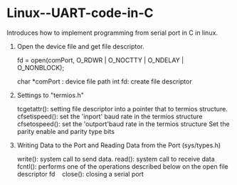 # Linux--UART-code-in-C
 Introduces how to implement programming from serial port in C in linux.
 
 1.  Open the device file and get file descriptor.
 
     fd = open(comPort, O_RDWR | O_NOCTTY | O_NDELAY | O_NONBLOCK);
     
     char *comPort : device file path
     int fd:         create file descriptor
     
2. Settings to "termios.h"  

    tcgetattr():   setting file descriptor into a pointer that to termios structure.
    cfsetispeed(): set the 'inport' baud rate in the termios structure
    cfsetospeed(): set the 'outport'baud rate in the termios structure
    Set the parity enable and parity type bits
     
3. Writing Data to the Port and Reading Data from the Port (sys/types.h)
    
    write(): system call to send data.
    read():  system call to receive data
    fcntl(): performs one of the operations described below on the open file descriptor fd
    close(): closing a serial port
